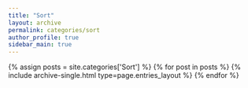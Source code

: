 ```yaml
---
title: "Sort"
layout: archive
permalink: categories/sort
author_profile: true
sidebar_main: true
---
```


{% assign posts = site.categories['Sort'] %}
{% for post in posts %} {% include archive-single.html type=page.entries_layout %} {% endfor %}